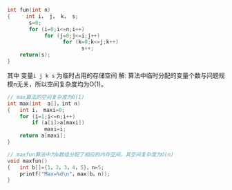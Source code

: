 
```c
int fun(int n)
{     int i， j， k， s; 
       s=0;
       for (i=0;i<=n;i++)           
            for (j=0;j<=i;j++)  	
                  for (k=0;k<=j;k++)     
                        s++; 
    return(s);
}
```
其中 变量`i j k s` 为临时占用的存储空间
解: 算法中临时分配的变量个数与问题规模n无关，所以空间复杂度均为O(1)。

```c
// max算法的空间复杂度为O(1)
int max(int  a[]，int n)
{	int i， maxi=0;
	for (i=1;i<=n;i++)
		if (a[i]>a[maxi])
			maxi=i;
	return a[maxi];
}

// maxfun算法中为b数组分配了相应的内存空间，其空间复杂度为O(n)
void maxfun()
{	int b[]={1，2，3，4，5}，n=5;
	printf("Max=%d\n"，max(b，n));
}
```
